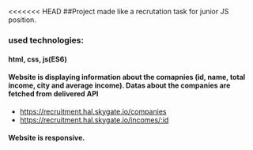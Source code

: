 <<<<<<< HEAD
##Project made like a recrutation task for junior JS position.

### used technologies: 
#### html, css, js(ES6)

#### Website is displaying information about the comapnies (id, name, total income, city and average income). Datas about the companies are fetched from delivered API 
- https://recruitment.hal.skygate.io/companies
- https://recruitment.hal.skygate.io/incomes/:id

#### Website is responsive.
